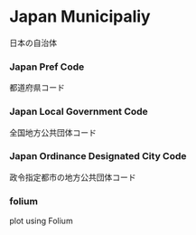 Japan Municipaliy
===============

日本の自治体

### Japan Pref Code

都道府県コード

### Japan Local Government Code

全国地方公共団体コード

### Japan Ordinance Designated City Code

政令指定都市の地方公共団体コード

### folium

plot using Folium



